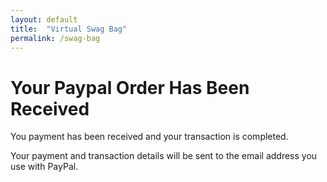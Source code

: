 ```yaml
---
layout: default
title:  "Virtual Swag Bag"
permalink: /swag-bag
---
```


# Your Paypal Order Has Been Received

You payment has been received and your transaction is completed.

Your payment and transaction details will be sent to the email address you use with PayPal.
